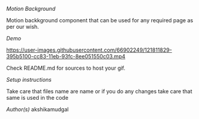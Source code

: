 *Motion Background*

Motion backkground component that can be used for any required page as per our wish.

*Demo*

https://user-images.githubusercontent.com/66902249/121811829-395b5100-cc83-11eb-93fc-8ee051550c03.mp4

Check README.md for sources to host your gif.

*Setup instructions*

Take care that files name are name or if you do any changes take care that same is used in the code

*Author(s)*
akshikamudgal
